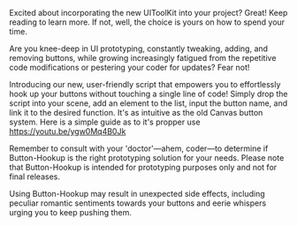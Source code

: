 Excited about incorporating the new UIToolKit into your project? Great! Keep reading to learn more. If not, well, the choice is yours on how to spend your time.

Are you knee-deep in UI prototyping, constantly tweaking, adding, and removing buttons, while growing increasingly fatigued from the repetitive code modifications or pestering your coder for updates? Fear not!

Introducing our new, user-friendly script that empowers you to effortlessly hook up your buttons without touching a single line of code! Simply drop the script into your scene, add an element to the list, input the button name, and link it to the desired function. It's as intuitive as the old Canvas button system. Here is a simple guide as to it's propper use https://youtu.be/ygw0Mq4B0Jk

Remember to consult with your 'doctor'—ahem, coder—to determine if Button-Hookup is the right prototyping solution for your needs. Please note that Button-Hookup is intended for prototyping purposes only and not for final releases.

Using Button-Hookup may result in unexpected side effects, including peculiar romantic sentiments towards your buttons and eerie whispers urging you to keep pushing them.
